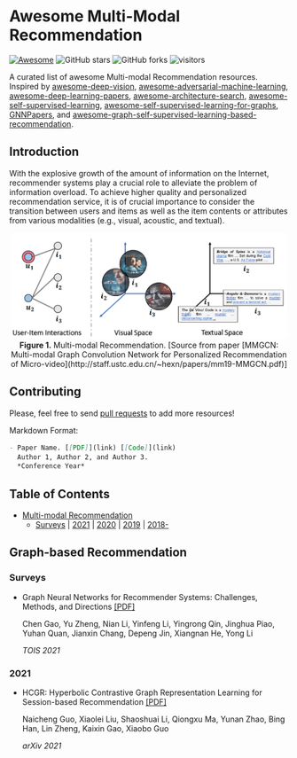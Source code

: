 # Awesome Multi-Modal Recommendation

 [![Awesome](https://awesome.re/badge.svg)](https://awesome.re) ![GitHub stars](https://img.shields.io/github/stars/juyongjiang/awesome-multi-modal-recommendation?color=yellow)  ![GitHub forks](https://img.shields.io/github/forks/juyongjiang/awesome-multi-modal-recommendation?color=green&label=Fork)  ![visitors](https://visitor-badge.glitch.me/badge?page_id=juyongjiang.awesome-multi-modal-recommendation)

A curated list of awesome Multi-modal Recommendation resources. Inspired by [awesome-deep-vision](https://github.com/kjw0612/awesome-deep-vision), [awesome-adversarial-machine-learning](https://github.com/yenchenlin/awesome-adversarial-machine-learning), [awesome-deep-learning-papers](https://github.com/terryum/awesome-deep-learning-papers), [awesome-architecture-search](https://github.com/markdtw/awesome-architecture-search), [awesome-self-supervised-learning](https://github.com/jason718/awesome-self-supervised-learning), [awesome-self-supervised-learning-for-graphs](https://github.com/SXKDZ/awesome-self-supervised-learning-for-graphs), [GNNPapers](https://github.com/juyongjiang/GNNPapers), and [awesome-graph-self-supervised-learning-based-recommendation](https://github.com/juyongjiang/awesome-graph-self-supervised-learning-based-recommendation).

## Introduction
With the explosive growth of the amount of information on the Internet, recommender systems play a crucial role to alleviate the problem of information overload. To achieve higher quality and personalized recommendation service, it is of crucial importance to consider the transition between users and items as well as the item contents or attributes from various modalities (e.g., visual, acoustic, and textual). 

<p align="center">
  <img src="multi-modal.png" alt="ANCE" width="500">
  <br>
  <b>Figure 1.</b> Multi-modal Recommendation. [Source from paper [MMGCN: Multi-modal Graph Convolution Network for Personalized Recommendation of Micro-video](http://staff.ustc.edu.cn/~hexn/papers/mm19-MMGCN.pdf)]
</p>

## Contributing

Please, feel free to send [pull requests](https://github.com/juyongjiang/awesome-graph-based-recommendation/pulls) to add more resources!

Markdown Format:

```markdown
- Paper Name. [[PDF]](link) [[Code]](link)
  Author 1, Author 2, and Author 3. 
  *Conference Year*
```

## Table of Contents

* [Multi-modal Recommendation](#papers)
  * [Surveys](#surveys) | [2021](#2021) | [2020](#2020) | [2019](#2019) | [2018-](#2018)

## Graph-based Recommendation

### Surveys
* Graph Neural Networks for Recommender Systems: Challenges, Methods, and Directions [[PDF]](https://arxiv.org/abs/2109.12843)
  
  Chen Gao, Yu Zheng, Nian Li, Yinfeng Li, Yingrong Qin, Jinghua Piao, Yuhan Quan, Jianxin Chang, Depeng Jin, Xiangnan He, Yong Li

  *TOIS 2021*


### 2021
* HCGR: Hyperbolic Contrastive Graph Representation Learning for Session-based Recommendation [[PDF]](https://arxiv.org/abs/2107.05366)

  Naicheng Guo, Xiaolei Liu, Shaoshuai Li, Qiongxu Ma, Yunan Zhao, Bing Han, Lin Zheng, Kaixin Gao, Xiaobo Guo

  *arXiv 2021*